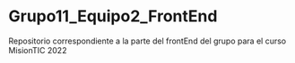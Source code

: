 # Grupo11_Equipo2_FrontEnd
Repositorio correspondiente a la parte del frontEnd del grupo para el curso MisionTIC 2022
